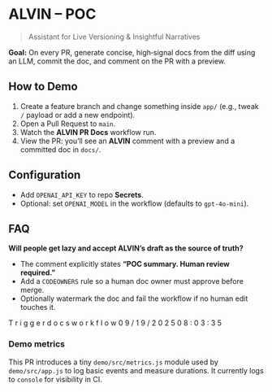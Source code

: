 # ALVIN – POC

> Assistant for Live Versioning & Insightful Narratives

**Goal:** On every PR, generate concise, high‑signal docs from the diff using an LLM, commit the doc, and comment on the PR with a preview.

## How to Demo
1. Create a feature branch and change something inside `app/` (e.g., tweak `/` payload or add a new endpoint).
2. Open a Pull Request to `main`.
3. Watch the **ALVIN PR Docs** workflow run.
4. View the PR: you’ll see an **ALVIN** comment with a preview and a committed doc in `docs/`.

## Configuration
- Add `OPENAI_API_KEY` to repo **Secrets**.
- Optional: set `OPENAI_MODEL` in the workflow (defaults to `gpt-4o-mini`).

## FAQ
**Will people get lazy and accept ALVIN’s draft as the source of truth?**
- The comment explicitly states **“POC summary. Human review required.”**
- Add a `CODEOWNERS` rule so a human doc owner must approve before merge.
- Optionally watermark the doc and fail the workflow if no human edit touches it.

 T r i g g e r   d o c s   w o r k f l o w   0 9 / 1 9 / 2 0 2 5   0 8 : 0 3 : 3 5 
 ### Demo metrics

This PR introduces a tiny `demo/src/metrics.js` module used by `demo/src/app.js` to log basic events
and measure durations. It currently logs to `console` for visibility in CI.

 